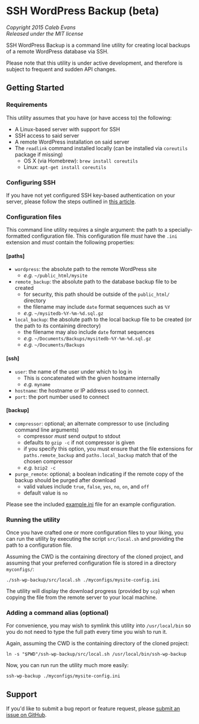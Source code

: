 # SSH WordPress Backup (beta)

*Copyright 2015 Caleb Evans*  
*Released under the MIT license*

SSH WordPress Backup is a command line utility for creating local backups of a
remote WordPress database via SSH.

Please note that this utility is under active development, and therefore is
subject to frequent and sudden API changes.

## Getting Started

### Requirements

This utility assumes that you have (or have access to) the following:

- A Linux-based server with support for SSH
- SSH access to said server
- A remote WordPress installation on said server
- The `readlink` command installed locally (can be installed via `coreutils`
	package if missing)
	- OS X (via Homebrew): `brew install coreutils`
	- Linux: `apt-get install coreutils`

### Configuring SSH

If you have not yet configured SSH key-based authentication on your server,
please follow the steps outlined in [this
article](http://www.thegeekstuff.com/2008/11/3-steps-to-perform-ssh-login-without-password-using-ssh-keygen-ssh-copy-id/).

### Configuration files

This command line utility requires a single argument: the path to a
specially-formatted configuration file. This configuration file *must* have the
`.ini` extension and *must* contain the following properties:

#### [paths]

- `wordpress`: the absolute path to the remote WordPress site
	- *e.g.* `~/public_html/mysite`
- `remote_backup`: the absolute path to the database backup file to be created
	- for security, this path should be outside of the `public_html/` directory
	- the filename may include `date` format sequences such as `%Y`
	- *e.g.* `~/mysitedb-%Y-%m-%d.sql.gz`
- `local_backup`: the absolute path to the local backup file to be created (or
	the path to its containing directory)
	- the filename may also include `date` format sequences
	- *e.g.* `~/Documents/Backups/mysitedb-%Y-%m-%d.sql.gz`
	- *e.g.* `~/Documents/Backups`

#### [ssh]

- `user`: the name of the user under which to log in
	- This is concatenated with the given hostname internally
	- *e.g.* `myname`
- `hostname`: the hostname or IP address used to connect.
- `port`: the port number used to connect

#### [backup]

- `compressor`: optional; an alternate compressor to use (including command line
	arguments)
	- compressor *must* send output to stdout
	- defaults to `gzip -c` if not compressor is given
	- if you specify this option, you must ensure that the file extensions for
		`paths.remote_backup` and `paths.local_backup` match that of the chosen
		compressor
	- *e.g.* `bzip2 -c`
- `purge_remote`: optional; a boolean indicating if the remote copy of the
	backup should be purged after download
	- valid values include `true`, `false`, `yes`, `no`, `on`, and `off`
	- default value is `no`

Please see the included [example.ini](example.ini) file for an example
configuration.

### Running the utility

Once you have crafted one or more configuration files to your liking, you can
run the utility by executing the script `src/local.sh` and providing the path to
a configuration file.

Assuming the CWD is the containing directory of the cloned project, and assuming
that your preferred configuration file is stored in a directory `myconfigs/`:

```
./ssh-wp-backup/src/local.sh ./myconfigs/mysite-config.ini
```

The utility will display the download progress (provided by `scp`) when copying
the file from the remote server to your local machine.

### Adding a command alias (optional)

For convenience, you may wish to symlink this utility into `/usr/local/bin` so
you do not need to type the full path every time you wish to run it.

Again, assuming the CWD is the containing directory of the cloned project:

```
ln -s "$PWD"/ssh-wp-backup/src/local.sh /usr/local/bin/ssh-wp-backup
```

Now, you can run run the utility much more easily:

```
ssh-wp-backup ./myconfigs/mysite-config.ini
```

## Support

If you'd like to submit a bug report or feature request, please [submit an
issue on GitHub](https://github.com/caleb531/ssh-wp-backup/issues).
